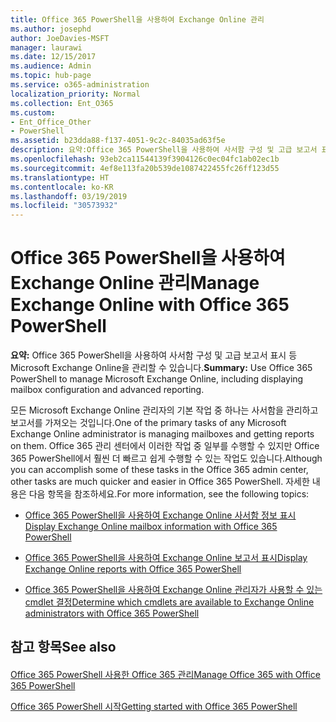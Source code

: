 ```yaml
---
title: Office 365 PowerShell을 사용하여 Exchange Online 관리
ms.author: josephd
author: JoeDavies-MSFT
manager: laurawi
ms.date: 12/15/2017
ms.audience: Admin
ms.topic: hub-page
ms.service: o365-administration
localization_priority: Normal
ms.collection: Ent_O365
ms.custom:
- Ent_Office_Other
- PowerShell
ms.assetid: b23dda88-f137-4051-9c2c-84035ad63f5e
description: 요약:Office 365 PowerShell을 사용하여 사서함 구성 및 고급 보고서 표시 등 Microsoft Exchange Online을 관리할 수 있습니다.
ms.openlocfilehash: 93eb2ca11544139f3904126c0ec04fc1ab02ec1b
ms.sourcegitcommit: 4ef8e113fa20b539de1087422455fc26ff123d55
ms.translationtype: HT
ms.contentlocale: ko-KR
ms.lasthandoff: 03/19/2019
ms.locfileid: "30573932"
---
```

# <a name="manage-exchange-online-with-office-365-powershell"></a><span data-ttu-id="c3ec9-103">Office 365 PowerShell을 사용하여 Exchange Online 관리</span><span class="sxs-lookup"><span data-stu-id="c3ec9-103">Manage Exchange Online with Office 365 PowerShell</span></span>

 <span data-ttu-id="c3ec9-104">**요약:** Office 365 PowerShell을 사용하여 사서함 구성 및 고급 보고서 표시 등 Microsoft Exchange Online을 관리할 수 있습니다.</span><span class="sxs-lookup"><span data-stu-id="c3ec9-104">**Summary:** Use Office 365 PowerShell to manage Microsoft Exchange Online, including displaying mailbox configuration and advanced reporting.</span></span>
  
<span data-ttu-id="c3ec9-105">모든 Microsoft Exchange Online 관리자의 기본 작업 중 하나는 사서함을 관리하고 보고서를 가져오는 것입니다.</span><span class="sxs-lookup"><span data-stu-id="c3ec9-105">One of the primary tasks of any Microsoft Exchange Online administrator is managing mailboxes and getting reports on them.</span></span> <span data-ttu-id="c3ec9-106">Office 365 관리 센터에서 이러한 작업 중 일부를 수행할 수 있지만 Office 365 PowerShell에서 훨씬 더 빠르고 쉽게 수행할 수 있는 작업도 있습니다.</span><span class="sxs-lookup"><span data-stu-id="c3ec9-106">Although you can accomplish some of these tasks in the Office 365 admin center, other tasks are much quicker and easier in Office 365 PowerShell.</span></span> <span data-ttu-id="c3ec9-107">자세한 내용은 다음 항목을 참조하세요.</span><span class="sxs-lookup"><span data-stu-id="c3ec9-107">For more information, see the following topics:</span></span>
  
- [<span data-ttu-id="c3ec9-108">Office 365 PowerShell을 사용하여 Exchange Online 사서함 정보 표시</span><span class="sxs-lookup"><span data-stu-id="c3ec9-108">Display Exchange Online mailbox information with Office 365 PowerShell</span></span>](https://technet.microsoft.com/ko-KR/library/mt771881%28v=exchg.160%29.aspx)
    
- [<span data-ttu-id="c3ec9-109">Office 365 PowerShell을 사용하여 Exchange Online 보고서 표시</span><span class="sxs-lookup"><span data-stu-id="c3ec9-109">Display Exchange Online reports with Office 365 PowerShell</span></span>](https://technet.microsoft.com/ko-KR/library/mt771882%28v=exchg.160%29.aspx)
    
- [<span data-ttu-id="c3ec9-110">Office 365 PowerShell을 사용하여 Exchange Online 관리자가 사용할 수 있는 cmdlet 결정</span><span class="sxs-lookup"><span data-stu-id="c3ec9-110">Determine which cmdlets are available to Exchange Online administrators with Office 365 PowerShell</span></span>](https://technet.microsoft.com/ko-KR/library/mt771883%28v=exchg.160%29.aspx)
    
## <a name="see-also"></a><span data-ttu-id="c3ec9-111">참고 항목</span><span class="sxs-lookup"><span data-stu-id="c3ec9-111">See also</span></span>

#### 

[<span data-ttu-id="c3ec9-112">Office 365 PowerShell 사용한 Office 365 관리</span><span class="sxs-lookup"><span data-stu-id="c3ec9-112">Manage Office 365 with Office 365 PowerShell</span></span>](manage-office-365-with-office-365-powershell.md)
  
[<span data-ttu-id="c3ec9-113">Office 365 PowerShell 시작</span><span class="sxs-lookup"><span data-stu-id="c3ec9-113">Getting started with Office 365 PowerShell</span></span>](getting-started-with-office-365-powershell.md)

